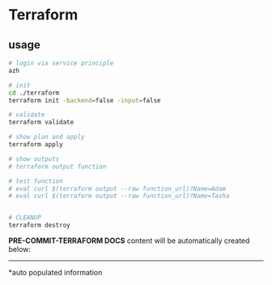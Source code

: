 # Terraform

## usage

```bash
# login via service principle
azh

# init
cd ./terraform
terraform init -backend=false -input=false

# validate
terraform validate

# show plan and apply
terraform apply

# show outputs
# terraform output function

# test function
# eval curl $(terraform output --raw function_url)?Name=Adam
# eval curl $(terraform output --raw function_url)?Name=Tasha


# CLEANUP
terraform destroy
```

**PRE-COMMIT-TERRAFORM DOCS** content will be automatically created below:

---

<!-- BEGINNING OF PRE-COMMIT-TERRAFORM DOCS HOOK -->
*auto populated information
<!-- END OF PRE-COMMIT-TERRAFORM DOCS HOOK -->
